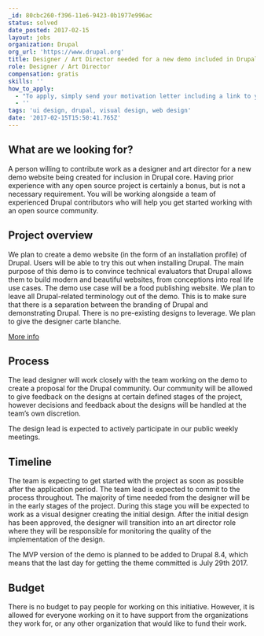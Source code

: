 ```yaml
---
_id: 80cbc260-f396-11e6-9423-0b1977e996ac
status: solved
date_posted: 2017-02-15
layout: jobs
organization: Drupal
org_url: 'https://www.drupal.org'
title: Designer / Art Director needed for a new demo included in Drupal core
role: Designer / Art Director
compensation: gratis
skills: ''
how_to_apply:
  - "To apply, simply send your motivation letter including a link to your portfolio to drupal.designer.applications@gmail.com. Your application will be handled by the team. None of the materials from your portfolio will be published.\r\n\r\n**Applications are open until 17th of February 2017 12PM UTC.**"
  - ''
tags: 'ui design, drupal, visual design, web design'
date: '2017-02-15T15:50:41.765Z'
---
```

## What are we looking for?
A person willing to contribute work as a designer and art director for a new demo website being created for inclusion in Drupal core. Having prior experience with any open source project is certainly a bonus, but is not a necessary requirement. You will be working alongside a team of experienced Drupal contributors who will help you get started working with an open source community.

## Project overview
We plan to create a demo website (in the form of an installation profile) of Drupal. Users will be able to try this out when installing Drupal. The main purpose of this demo is to convince technical evaluators that Drupal allows them to build modern and beautiful websites, from conceptions into real life use cases. The demo use case will be a food publishing website. We plan to leave all Drupal-related terminology out of the demo. This is to make sure that there is a separation between the branding of Drupal and demonstrating Drupal. There is no pre-existing designs to leverage. We plan to give the designer carte blanche.

[More info](https://www.drupal.org/node/2847582)

## Process
The lead designer will work closely with the team working on the demo to create a proposal for the Drupal community. Our community will be allowed to give feedback on the designs at certain defined stages of the project, however decisions and feedback about the designs will be handled at the team’s own discretion.

The design lead is expected to actively participate in our public weekly meetings.

## Timeline
The team is expecting to get started with the project as soon as possible after the application period. The team lead is expected to commit to the process throughout. The majority of time needed from the designer will be in the early stages of the project. During this stage you will be expected to work as a visual designer creating the initial design. After the initial design has been approved, the designer will transition into an art director role where they will be responsible for monitoring the quality of the implementation of the design.

The MVP version of the demo is planned to be added to Drupal 8.4, which means that the last day for getting the theme committed is July 29th 2017.

## Budget
There is no budget to pay people for working on this initiative. However, it is allowed for everyone working on it to have support from the organizations they work for, or any other organization that would like to fund their work.
